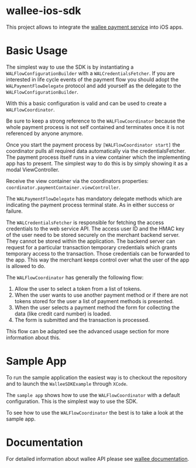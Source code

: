 <!--
[![Build Status](https://travis-ci.org/wallee-payment/wallee-ios-sdk.svg?branch=master)](https://travis-ci.org/wallee-payment/wallee-ios-sdk)
[![Maven Central](https://maven-badges.herokuapp.com/maven-central/com.wallee/wallee-ios-sdk/badge.svg)](https://maven-badges.herokuapp.com/maven-central/com.wallee/wallee-ios-sdk)
-->

# wallee-ios-sdk

This project allows to integrate the <a href="https://wallee.com">wallee payment service</a> into
iOS apps.

<!--
# Install Dependency

The simplest way to start using wallee API is via cocoapods

 ### CocoaPods

[CocoaPods](http://cocoapods.org) is a dependency manager for Cocoa projects.

To integrate wallee-ios-sdk into your Xcode project using CocoaPods, specify it in your `Podfile`:

```ruby
source 'https://github.com/CocoaPods/Specs.git'
platform :ios, '8.0'
use_frameworks!

target '<Your Target Name>' do
    pod 'WalleeSDK', '~> 1.0'
end
```

Then, run the following command:

```bash
$ pod install
```
 -->
# Basic Usage

The simplest way to use the SDK is by instantiating a `WALFlowConfigurationBuilder` with a `WALCredentialsFetcher`. 
If you are interested in life cycle events of the payment flow you should adopt the `WALPaymentFlowDelegate` protocol and add yourself as the delegate to the `WALFlowConfigurationBuilder`.

With this a basic configuration is valid and can be used to create a `WALFlowCoordinator`.

Be sure to keep a strong reference to the `WALFlowCoordinator` because the whole payment process is not self contained and terminates once it is not referenced by anyone anymore.

Once you start the payment process by `[WALFlowCoordinator start]` the coordinator pulls all required data automatically via the credentialsFetcher. The payment process itself runs in a view container which the implementing app has to present.
The simplest way to do this is by simply showing it as a modal ViewController.

Receive the view container via the coordinators properties: `coordinator.paymentContainer.viewController`.

The `WALPaymentFlowDelegate` has mandatory delegate methods which are indicating the payment process terminal state.
As in either success or failure.

The `WALCredentialsFetcher` is responsible for fetching the access credentials to the web
service API. The access user ID and the HMAC key of the user need to be stored securely on the
merchant backend server. They cannot be stored within the application. The backend server can
request for a particular transaction temporary credentials which grants temporary access to the
transaction. Those credentials can be forwarded to the app. This way the merchant keeps control
over what the user of the app is allowed to do.

The `WALFlowCoordinator` has generally the following flow:

1) Allow the user to select a token from a list of tokens.
2) When the user wants to use another payment method or if there are not tokens stored for the user
   a list of payment methods is presented.
3) When the user selects a payment method the form for collecting the data (like credit card number)
   is loaded.
4) The form is submitted and the transaction is processed.

This flow can be adapted see the advanced usage section for more information about this.

# Sample App

To run the sample application the easiest way is to checkout the repository and to launch the
`WalleeSDKExample` through `XCode`.

The `sample app` shows how to use the `WALFlowCoordinator` with a default configuration. This is the simplest way to
use the SDK.

To see how to use the `WALFlowCoordinator` the best is to take a look at the sample app.

<!--
# Advanced Usage

The SDK is build in layers:

* Credentials Handling: This layer is responsible to provide and manage the credentials.
* API Request Handling: The API request handling allows to interact with the web service API. This
  layer requires the credentials.
* Various Views: There are different views for each of the used screens.
* Flow Coordinator: The flow coordinator binds the API request handling and the views layer together.
  The flow coordinator implies a specific flow as described above.
* ViewControllers: The ViewControllers we provide simplifies the usage of the flow coordinator.

Each of the above layers can be used as pleased. This implies that an app can use only the web
services and implements the rest by itself or it can also use the different views, but with a
different flow.
-->

# Documentation

For detailed information about wallee API please see [wallee documentation](https://app-wallee.com/doc/api/web-service).